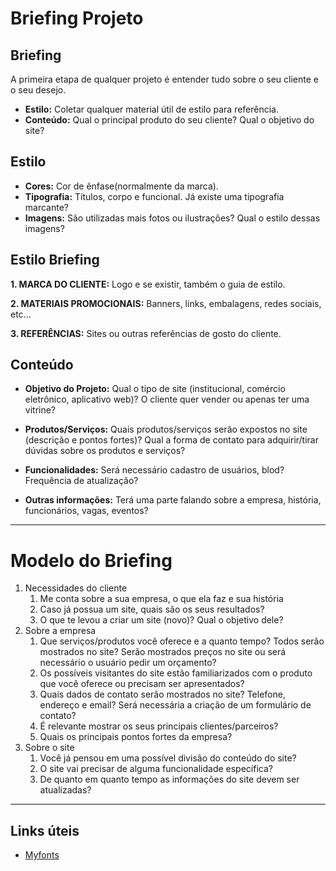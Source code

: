 # Briefing Projeto

## Briefing

A primeira etapa de qualquer projeto é entender tudo sobre o seu cliente e o seu desejo.

- **Estilo:** Coletar qualquer material útil de estilo para referência.
- **Conteúdo:** Qual o principal produto do seu cliente? Qual o objetivo do site?


## Estilo

* **Cores:** Cor de ênfase(normalmente da marca).
* **Tipografia:** Títulos, corpo e funcional. Já existe uma tipografia marcante?
* **Imagens:** São utilizadas mais fotos ou ilustrações? Qual o estilo dessas imagens?

## Estilo Briefing

**1. MARCA DO CLIENTE:** Logo e se existir, também o guia de estilo.

**2. MATERIAIS PROMOCIONAIS:** Banners, links, embalagens, redes sociais, etc...

**3. REFERÊNCIAS:** Sites ou outras referências de gosto do cliente.

## Conteúdo

* **Objetivo do Projeto:** Qual o tipo de site (institucional, comércio eletrônico, aplicativo web)? O cliente quer vender ou apenas ter uma vitrine?

* **Produtos/Serviços:** Quais produtos/serviços serão expostos no site (descrição e pontos fortes)? Qual a forma de contato para adquirir/tirar dúvidas sobre os produtos e serviços?

* **Funcionalidades:** Será necessário cadastro de usuários, blod? Frequência de atualização?

* **Outras informações:** Terá uma parte falando sobre a empresa, história, funcionários, vagas, eventos?

---
# Modelo do Briefing

1. Necessidades do cliente
    1. Me conta sobre a sua empresa, o que ela faz e sua história
    2. Caso já possua um site, quais são os seus resultados?
    3. O que te levou a criar um site (novo)? Qual o objetivo dele?
2. Sobre a empresa
    1. Que serviços/produtos você oferece e a quanto tempo? Todos serão mostrados no site? Serão mostrados preços no site ou será necessário o usuário pedir um orçamento?
    2. Os possíveis visitantes do site estão familiarizados com o produto que você oferece ou precisam ser apresentados?
    3. Quais dados de contato serão mostrados no site? Telefone, endereço e email? Será necessária a criação de um formulário de contato?
    4. É relevante mostrar os seus principais clientes/parceiros?
    5. Quais os principais pontos fortes da empresa?
3. Sobre o site
    1. Você já pensou em uma possível divisão do conteúdo do site?
    2. O site vai precisar de alguma funcionalidade específica?
    3. De quanto em quanto tempo as informações do site devem ser atualizadas?

---
## Links úteis
* [Myfonts](https://www.myfonts.com/pages/whatthefont)